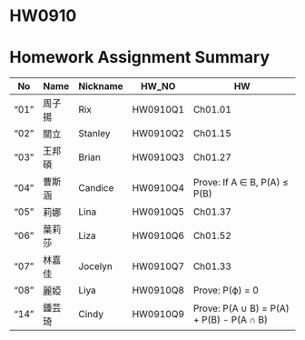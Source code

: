 # HW0910 


# Homework Assignment Summary

| **No** | **Name** | **Nickname** | **HW_NO**  | **HW**                                                            |
|--------|----------|-------------|------------|-------------------------------------------------------------------|
| “01”   | 周子揚   | Rix         | HW0910Q1   | Ch01.01                                                           |
| “02”   | 關立     | Stanley     | HW0910Q2   | Ch01.15                                                           |
| “03”   | 王邦碩   | Brian       | HW0910Q3   | Ch01.27                                                           |
| “04”   | 曹斯涵   | Candice     | HW0910Q4   | Prove: If A ∈ B, P(A) ≤ P(B)                                      |
| “05”   | 莉娜     | Lina        | HW0910Q5   | Ch01.37                                                           |
| “06”   | 葉莉莎   | Liza        | HW0910Q6   | Ch01.52                                                           |
| “07”   | 林嘉佳   | Jocelyn     | HW0910Q7   | Ch01.33                                                           |
| “08”   | 麗婭     | Liya        | HW0910Q8   | Prove: P(ϕ) = 0                                                   |
| “14”   | 鍾芸琦   | Cindy       | HW0910Q9   | Prove: P(A ∪ B) = P(A) + P(B) - P(A ∩ B)                          |

